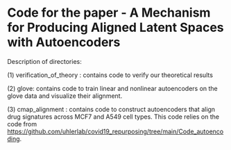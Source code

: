 # Code for the paper - A Mechanism for Producing Aligned Latent Spaces with Autoencoders 

Description of directories: 

(1) verification_of_theory : contains code to verify our theoretical results

(2) glove: contains code to train linear and nonlinear autoencoders on the glove data and visualize their alignment.

(3) cmap_alignment : contains code to construct autoencoders that align drug signatures across MCF7 and A549 cell types.  This code relies on the code from https://github.com/uhlerlab/covid19_repurposing/tree/main/Code_autoencoding.
